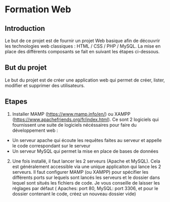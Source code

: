 # Formation Web

## Introduction
Le but de ce projet est de fournir un projet Web basique afin de découvrir les technologies web classiques : HTML / CSS / PHP / MySQL. La mise en place des différents composants se fait en suivant les étapes ci-dessous.

## But du projet
Le but du projet est de créer une application web qui permet de créer, lister, modifier et supprimer des utilisateurs.

## Etapes
1. Installer MAMP (https://www.mamp.info/en/) ou XAMPP (https://www.apachefriends.org/fr/index.html). Ce sont 2 logiciels qui fournissent une suite de logiciels nécéssaires pour faire du développement web :
* Un serveur apache qui écoute les requêtes faites au serveur et appelle le code correspondant sur le serveur
* Un serveur MySQL qui permet la mise en place de bases de données

2. Une fois installé, il faut lancer les 2 serveurs (Apache et MySQL). Cela est généralement accessible via une unique applicaiton qui lance les 2 serveurs. Il faut configurer MAMP (ou XAMPP) pour spécifier les différents ports sur lequels sont lancés les serveurs et le dossier dans lequel sont situés les fichiers de code. Je vous conseille de laisser les réglages par défaut ( Apaches: port 80, MySQL: port 3306, et pour le dossier contenant le code, créez un nouveau dossier vide)
